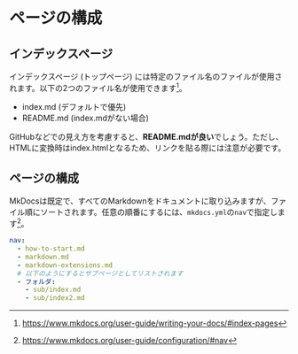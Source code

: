 # ページの構成

## インデックスページ

インデックスページ (トップページ) には特定のファイル名のファイルが使用されます。以下の2つのファイル名が使用できます[^1]。

* index.md (デフォルトで優先)
* README.md (index.mdがない場合)

GitHubなどでの見え方を考慮すると、**README.mdが良い**でしょう。ただし、HTMLに変換時はindex.htmlとなるため、リンクを貼る際には注意が必要です。

[^1]: <https://www.mkdocs.org/user-guide/writing-your-docs/#index-pages>

## ページの構成

MkDocsは既定で、すべてのMarkdownをドキュメントに取り込みますが、ファイル順にソートされます。任意の順番にするには、`mkdocs.yml`の`nav`で指定します[^2]。

[^2]: <https://www.mkdocs.org/user-guide/configuration/#nav>

```yaml
nav:
  - how-to-start.md
  - markdown.md
  - markdown-extensions.md
  # 以下のようにするとサブページとしてリストされます
  - フォルダ:
    - sub/index.md
    - sub/index2.md
```

